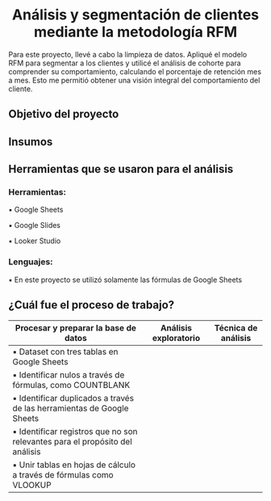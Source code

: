 # <h1 align="center"> Análisis y segmentación de clientes mediante la metodología RFM  </h1>

Para este proyecto, llevé a cabo la limpieza de datos. Apliqué el modelo RFM para segmentar a los clientes y utilicé el análisis de cohorte para comprender su comportamiento, calculando el porcentaje de retención mes a mes. Esto me permitió obtener una visión integral del comportamiento del cliente.

## Objetivo del proyecto

## Insumos

## Herramientas que se usaron para el análisis

### Herramientas:

▪️ Google Sheets 

▪️ Google Slides

▪️ Looker Studio

### Lenguajes:

▪️ En este proyecto se utilizó solamente las fórmulas de Google Sheets

## ¿Cuál fue el proceso de trabajo?

| **Procesar y preparar la base de datos**  | **Análisis exploratorio** | **Técnica de análisis** |
|---|---|---|
| ▪️ Dataset con tres tablas en Google Sheets | 
| ▪️ Identificar nulos a través de fórmulas, como COUNTBLANK |
| ▪️ Identificar duplicados a través de las herramientas de Google Sheets| 
| ▪️ Identificar registros que no son relevantes para el propósito del análisis |
| ▪️ Unir tablas en hojas de cálculo a través de fórmulas como VLOOKUP |


